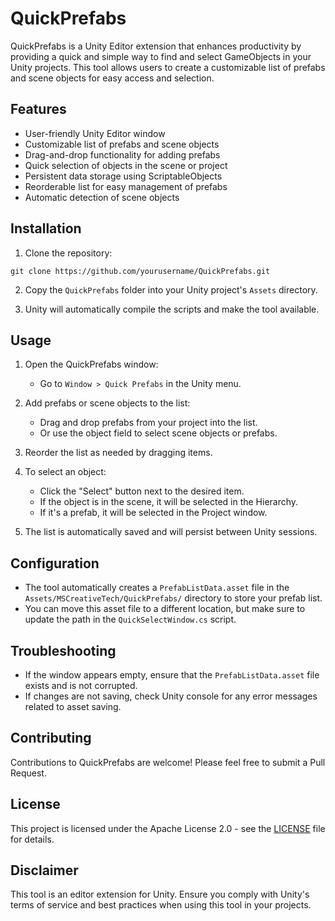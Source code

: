# QuickPrefabs

QuickPrefabs is a Unity Editor extension that enhances productivity by providing a quick and simple way to find and select GameObjects in your Unity projects. This tool allows users to create a customizable list of prefabs and scene objects for easy access and selection.

## Features

- User-friendly Unity Editor window
- Customizable list of prefabs and scene objects
- Drag-and-drop functionality for adding prefabs
- Quick selection of objects in the scene or project
- Persistent data storage using ScriptableObjects
- Reorderable list for easy management of prefabs
- Automatic detection of scene objects

## Installation

1. Clone the repository:
```
git clone https://github.com/yourusername/QuickPrefabs.git
```

2. Copy the `QuickPrefabs` folder into your Unity project's `Assets` directory.

3. Unity will automatically compile the scripts and make the tool available.

## Usage

1. Open the QuickPrefabs window:
   - Go to `Window > Quick Prefabs` in the Unity menu.

2. Add prefabs or scene objects to the list:
   - Drag and drop prefabs from your project into the list.
   - Or use the object field to select scene objects or prefabs.

3. Reorder the list as needed by dragging items.

4. To select an object:
   - Click the "Select" button next to the desired item.
   - If the object is in the scene, it will be selected in the Hierarchy.
   - If it's a prefab, it will be selected in the Project window.

5. The list is automatically saved and will persist between Unity sessions.

## Configuration

- The tool automatically creates a `PrefabListData.asset` file in the `Assets/MSCreativeTech/QuickPrefabs/` directory to store your prefab list.
- You can move this asset file to a different location, but make sure to update the path in the `QuickSelectWindow.cs` script.

## Troubleshooting

- If the window appears empty, ensure that the `PrefabListData.asset` file exists and is not corrupted.
- If changes are not saving, check Unity console for any error messages related to asset saving.

## Contributing

Contributions to QuickPrefabs are welcome! Please feel free to submit a Pull Request.

## License

This project is licensed under the Apache License 2.0 - see the [LICENSE](LICENSE) file for details.

## Disclaimer

This tool is an editor extension for Unity. Ensure you comply with Unity's terms of service and best practices when using this tool in your projects.


